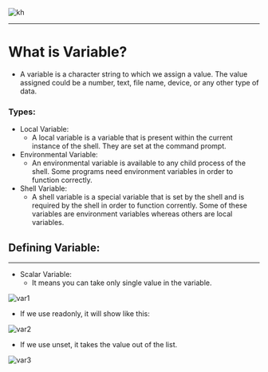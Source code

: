 ![kh](https://user-images.githubusercontent.com/87390353/175572512-74d1f6ce-8a9f-4559-a449-2a296fb3efb9.jpg)


---
# What is Variable?
- A variable is a character string to which we assign a value. The value assigned could be a number, text, file name, device, or any other type of data. 

### Types:
- Local Variable:
    - A local variable is a variable that is present within the current instance of the shell. They are set at the command prompt.
- Environmental Variable:
    - An environmental variable is available to any child process of the shell. Some programs need environment variables in order to function correctly.
- Shell Variable:
    - A shell variable is a special variable that is set by the shell and is required by the shell in order to function corrently. Some of these variables are environment variables whereas others are local variables.


## Defining Variable:
--- 
- Scalar Variable:
   - It means you can take only single value in the variable.

![var1](https://user-images.githubusercontent.com/87390353/176923372-b988a8b5-34f8-4045-9de5-5e426d9a93d0.jpg)

- If we use readonly, it will show like this:

![var2](https://user-images.githubusercontent.com/87390353/176923398-76485f57-fa76-4539-a58e-4f4b05090407.jpg)

- If we use unset, it takes the value out of the list.

![var3](https://user-images.githubusercontent.com/87390353/176923437-690a1b2f-9108-406b-9d99-8b799b62bc0e.jpg)


